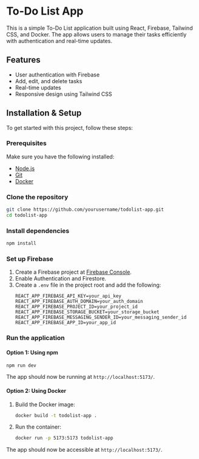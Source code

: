 # To-Do List App

This is a simple To-Do List application built using React, Firebase, Tailwind CSS, and Docker. The app allows users to manage their tasks efficiently with authentication and real-time updates.

## Features

- User authentication with Firebase
- Add, edit, and delete tasks
- Real-time updates
- Responsive design using Tailwind CSS

## Installation & Setup

To get started with this project, follow these steps:

### Prerequisites
Make sure you have the following installed:
- [Node.js](https://nodejs.org/)
- [Git](https://git-scm.com/)
- [Docker](https://www.docker.com/)

### Clone the repository
```sh
git clone https://github.com/yourusername/todolist-app.git
cd todolist-app
```

### Install dependencies
```sh
npm install
```

### Set up Firebase
1. Create a Firebase project at [Firebase Console](https://console.firebase.google.com/).
2. Enable Authentication and Firestore.
3. Create a `.env` file in the project root and add the following:
   ```env
   REACT_APP_FIREBASE_API_KEY=your_api_key
   REACT_APP_FIREBASE_AUTH_DOMAIN=your_auth_domain
   REACT_APP_FIREBASE_PROJECT_ID=your_project_id
   REACT_APP_FIREBASE_STORAGE_BUCKET=your_storage_bucket
   REACT_APP_FIREBASE_MESSAGING_SENDER_ID=your_messaging_sender_id
   REACT_APP_FIREBASE_APP_ID=your_app_id
   ```

### Run the application
#### Option 1: Using npm
```sh
npm run dev
```
The app should now be running at `http://localhost:5173/`.

#### Option 2: Using Docker
1. Build the Docker image:
   ```sh
   docker build -t todolist-app .
   ```
2. Run the container:
   ```sh
   docker run -p 5173:5173 todolist-app
   ```
The app should now be accessible at `http://localhost:5173/`.
